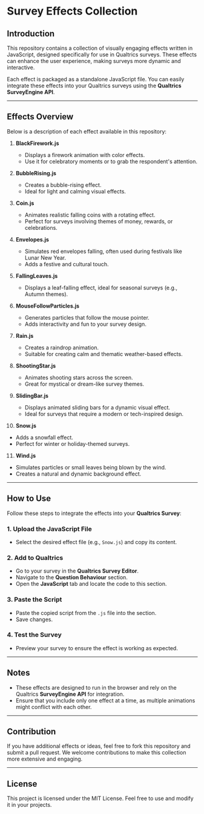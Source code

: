 # Survey Effects Collection

## Introduction

This repository contains a collection of visually engaging effects written in JavaScript, designed specifically for use in Qualtrics surveys. These effects can enhance the user experience, making surveys more dynamic and interactive.

Each effect is packaged as a standalone JavaScript file. You can easily integrate these effects into your Qualtrics surveys using the **Qualtrics SurveyEngine API**.

---

## Effects Overview

Below is a description of each effect available in this repository:

1. **BlackFirework.js**  
   - Displays a firework animation with color effects.
   - Use it for celebratory moments or to grab the respondent's attention.

2. **BubbleRising.js**  
   - Creates a bubble-rising effect.
   - Ideal for light and calming visual effects.

3. **Coin.js**  
   - Animates realistic falling coins with a rotating effect.
   - Perfect for surveys involving themes of money, rewards, or celebrations.

4. **Envelopes.js**  
   - Simulates red envelopes falling, often used during festivals like Lunar New Year.
   - Adds a festive and cultural touch.

5. **FallingLeaves.js**  
   - Displays a leaf-falling effect, ideal for seasonal surveys (e.g., Autumn themes).

6. **MouseFollowParticles.js**  
   - Generates particles that follow the mouse pointer.
   - Adds interactivity and fun to your survey design.

7. **Rain.js**  
   - Creates a raindrop animation.
   - Suitable for creating calm and thematic weather-based effects.

8. **ShootingStar.js**  
   - Animates shooting stars across the screen.
   - Great for mystical or dream-like survey themes.

9. **SlidingBar.js**  
   - Displays animated sliding bars for a dynamic visual effect.
   - Ideal for surveys that require a modern or tech-inspired design.

10. **Snow.js**  
   - Adds a snowfall effect.
   - Perfect for winter or holiday-themed surveys.

11. **Wind.js**  
   - Simulates particles or small leaves being blown by the wind.
   - Creates a natural and dynamic background effect.

---

## How to Use

Follow these steps to integrate the effects into your **Qualtrics Survey**:

### 1. **Upload the JavaScript File**
   - Select the desired effect file (e.g., `Snow.js`) and copy its content.

### 2. **Add to Qualtrics**
   - Go to your survey in the **Qualtrics Survey Editor**.
   - Navigate to the **Question Behaviour** section.
   - Open the **JavaScript** tab and locate the code to this section.

### 3. **Paste the Script**
   - Paste the copied script from the `.js` file into the section.
   - Save changes.

### 4. **Test the Survey**
   - Preview your survey to ensure the effect is working as expected.
---

## Notes

- These effects are designed to run in the browser and rely on the Qualtrics **SurveyEngine API** for integration.
- Ensure that you include only one effect at a time, as multiple animations might conflict with each other.

---

## Contribution

If you have additional effects or ideas, feel free to fork this repository and submit a pull request. We welcome contributions to make this collection more extensive and engaging.

---

## License

This project is licensed under the MIT License. Feel free to use and modify it in your projects.
